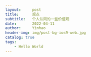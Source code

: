 ```yaml
---
layout:     post
title:      观点
subtitle:   个人认同的一些价值观
date:       2022-04-11
author:     Yinhao
header-img: img/post-bg-ios9-web.jpg
catalog: true
tags:
    - Hello World
---
```

